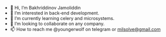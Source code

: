 - 👋 Hi, I’m Bakhriddinov Jamoliddin
- 👀 I’m interested in back-end development.
- 🌱 I’m currently learning celery and microsystems.
- 💞️ I’m looking to collaborate on any company.
- 📫 How to reach me @youngerwolf on telegram or milsolve@gmail.com

<!---
anqoVoube/anqoVoube is a ✨ special ✨ repository because its `README.md` (this file) appears on your GitHub profile.
You can click the Preview link to take a look at your changes.
--->
